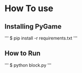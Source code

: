 # How To use
## Installing PyGame
'''
$ pip install -r requirements.txt
'''

## How to Run
'''
$ python block.py
'''
